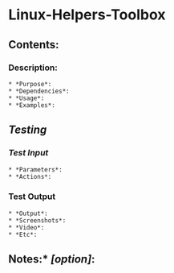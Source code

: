 # **Linux-Helpers-Toolbox**

## Contents:

### **Description**:
	* *Purpose*:
	* *Dependencies*:
	* *Usage*:
	* *Examples*:

## *Testing*
### *Test Input*
	* *Parameters*:
	* *Actions*:

### Test Output
	* *Output*:
	* *Screenshots*:
	* *Video*:
	* *Etc*:

## Notes:* *[option]*: 